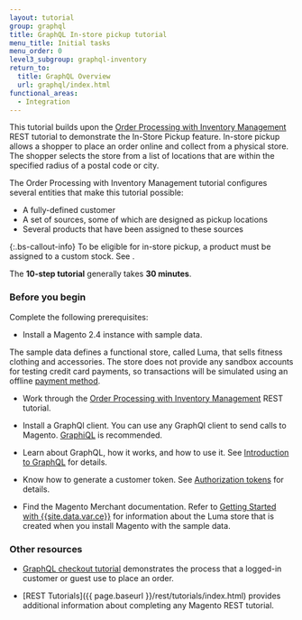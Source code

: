 ```yaml
---
layout: tutorial
group: graphql
title: GraphQL In-store pickup tutorial
menu_title: Initial tasks
menu_order: 0
level3_subgroup: graphql-inventory
return_to:
  title: GraphQL Overview
  url: graphql/index.html
functional_areas:
  - Integration
---
```


This tutorial builds upon the [Order Processing with Inventory Management]({{page.baseurl}}/rest/tutorials/inventory/index.html) REST tutorial to demonstrate the In-Store Pickup feature. In-store pickup allows a shopper to place an order online and collect from a physical store. The shopper selects the store from a list of locations that are within the specified radius of a postal code or city.

The Order Processing with Inventory Management tutorial configures several entities that make this tutorial possible:

*  A fully-defined customer
*  A set of sources, some of which are designed as pickup locations
*  Several products that have been assigned to these sources

{:.bs-callout-info}
To be eligible for in-store pickup, a product must be assigned to a custom stock. See <Merchdoc x-ref>.

The **10-step tutorial** generally takes **30 minutes**.

### Before you begin

Complete the following prerequisites:

*  Install a Magento 2.4 instance with sample data.

  The sample data defines a functional store, called Luma, that sells fitness clothing and accessories. The store does not provide any sandbox accounts for testing credit card payments, so transactions will be simulated using an offline [payment method](https://glossary.magento.com/payment-method).

*  Work through the [Order Processing with Inventory Management]({{page.baseurl}}/rest/tutorials/inventory/index.html) REST tutorial.

*  Install a GraphQl client. You can use any GraphQl client to send calls to Magento. [GraphiQL](https://electronjs.org/apps/graphiql) is recommended.

*  Learn about GraphQL, how it works, and how to use it. See [Introduction to GraphQL](https://graphql.org/learn/) for details.

*  Know how to generate a customer token. See [Authorization tokens]({{page.baseurl}}/graphql/authorization-tokens.html) for details.

*  Find the Magento Merchant documentation. Refer to [Getting Started with {{site.data.var.ce}}](http://docs.magento.com/m2/ce/user_guide/getting-started.html) for information about the Luma store that is created when you install Magento with the sample data.

### Other resources

*  [GraphQL checkout tutorial]({{page.baseurl}}/graphql/tutorials/checkout/index.html) demonstrates the process that a logged-in customer or guest use to place an order.

*  [REST Tutorials]({{ page.baseurl }}/rest/tutorials/index.html) provides additional information about completing any Magento REST tutorial.
